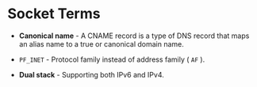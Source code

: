 # Socket Terms

- **Canonical name** - A CNAME record is a type of DNS record that maps an alias name to a true or canonical domain name.

- `PF_INET` - Protocol family instead of address family ( `AF` ).

- **Dual stack** - Supporting both IPv6 and IPv4.
